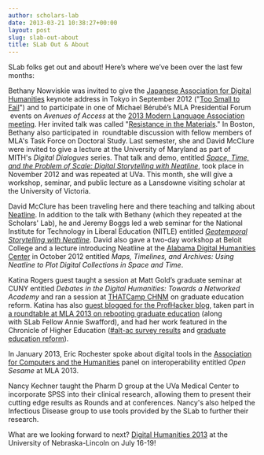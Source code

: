 ```yaml
---
author: scholars-lab
date: 2013-03-21 10:38:27+00:00
layout: post
slug: slab-out-about
title: SLab Out & About
---
```


SLab folks get out and about! Here’s where we’ve been over the last few months:

Bethany Nowviskie was invited to give the [Japanese Association for Digital Humanities](http://www.jadh.org/jadh2012) keynote address in Tokyo in September 2012 ("[Too Small to Fail](http://nowviskie.org/2012/too-small-to-fail/)") and to participate in one of Michael Bérubé’s MLA Presidential Forum  events on _Avenues of Access_ at the [2013 Modern Language Association meeting](http://www.mla.org/convention). Her invited talk was called "[Resistance in the Materials](http://nowviskie.org/2013/resistance-in-the-materials/)." In Boston, Bethany also participated in  roundtable discussion with fellow members of MLA's Task Force on Doctoral Study. Last semester, she and David McClure were invited to give a lecture at the University of Maryland as part of MITH's _Digital Dialogues_ series. That talk and demo, entitled [_Space, Time, and the Problem of Scale: Digital Storytelling with Neatline_](http://mith.umd.edu/podcasts/bethany-nowviskie-and-david-mcclure-space-time-and-the-problem-of-scale-digital-storytelling-with-neatline/), took place in November 2012 and was repeated at UVa. This month, she will give a workshop, seminar, and public lecture as a Lansdowne visiting scholar at the University of Victoria.

David McClure has been traveling here and there teaching and talking about [Neatline](http://neatline.org). In addition to the talk with Bethany (which they repeated at the Scholars' Lab), he and Jeremy Boggs led a web seminar for the National Institute for Technology in Liberal Education (NITLE) entitled [_Geotemporal Storytelling with Neatline_](http://www.nitle.org/live/events/147-geotemporal-storytelling-with-neatline). David also gave a two-day workshop at Beloit College and a lecture introducing Neatline at the [Alabama Digital Humanities Center](http://www.lib.ua.edu/digitalhumanities) in October 2012 entitled _Maps, Timelines, and Archives: Using Neatline to Plot Digital Collections in Space and Time_.

Katina Rogers guest taught a session at Matt Gold’s graduate seminar at CUNY entitled _Debates in the Digital Humanities: Towards a Networked Academy_ and ran a session at [THATCamp CHNM](http://chnm2012.thatcamp.org/) on graduate education reform. Katina has also [guest blogged for the ProfHacker blog](http://chronicle.com/blogs/profhacker/graduate-education-reform/45043), taken part in [a roundtable at MLA 2013 on rebooting graduate education](http://katinarogers.com/2013/01/06/rebooting-graduate-training-mla/) (along with SLab Fellow Annie Swafford), and had her work featured in the Chronicle of Higher Education ([#alt-ac survey results](http://chronicle.com/article/In-Search-of-Hard-Data-on/134030/) and [graduate education reform](http://chronicle.com/blogs/conversation/2013/01/07/rebooting-graduate-education-in-the-humanities/)).

In January 2013, Eric Rochester spoke about digital tools in the [Association for Computers and the Humanities](http://ach.org) panel on interoperability entitled _Open Sesame_ at MLA 2013.

Nancy Kechner taught the Pharm D group at the UVa Medical Center to incorporate SPSS into their clinical research, allowing them to present their cutting edge results as Rounds and at conferences. Nancy's also helped the Infectious Disease group to use tools provided by the SLab to further their research.

What are we looking forward to next? [Digital Humanities 2013](http://dh2013.unl.edu) at the University of Nebraska-Lincoln on July 16-19!
